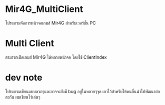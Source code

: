 # Mir4G_MultiClient
โปรแกรมจัดการหน้าจอเกมส์ Mir4G สำหรับเวอร์ชั่น PC

# Multi Client
สามารถเปิดเกมส์ Mir4G ได้หลายหน้าจอ โดยใช้ ClientIndex

# dev note
โปรแกรมเขียนแบบลวกๆและอาจจะยังมี bug อยู่ในหลายๆจุด เอาไว้สำหรับให้คนอื่นนำไปพัฒนาต่อละกัน ผมเขียนไว้เล่นๆ

